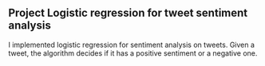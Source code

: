 



## Project Logistic regression for tweet sentiment analysis



I implemented logistic regression for sentiment analysis on tweets. Given a tweet, the algorithm decides if it has a positive sentiment or a negative one.
